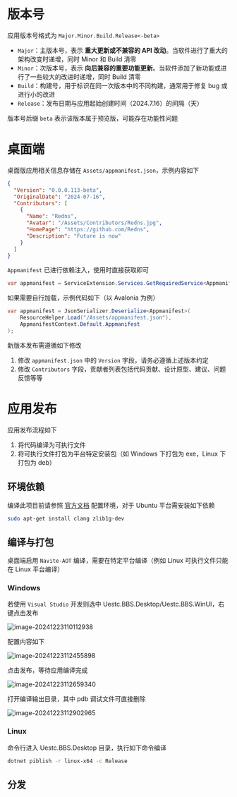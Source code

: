 # 版本号

应用版本号格式为 `Major.Minor.Build.Release<-beta>`

- `Major`：主版本号，表示 **重大更新或不兼容的 API 改动**。当软件进行了重大的架构改变时递增，同时 Minor 和 Build 清零
- `Minor`：次版本号，表示 **向后兼容的重要功能更新**。当软件添加了新功能或进行了一些较大的改进时递增，同时 Build 清零
- `Build`：构建号，用于标识在同一次版本中的不同构建，通常用于修复 bug 或进行小的改进
- `Release`：发布日期与应用起始创建时间（2024.7.16）的间隔（天）

版本号后缀 `beta` 表示该版本属于预览版，可能存在功能性问题

# 桌面端

桌面版应用相关信息存储在 `Assets/appmanifest.json`，示例内容如下

```json
{
  "Version": "0.0.0.113-beta",
  "OriginalDate": "2024-07-16",
  "Contributors": [
    {
      "Name": "Redns",
      "Avatar": "/Assets/Contributors/Redns.jpg",
      "HomePage": "https://github.com/Redns",
      "Description": "Future is now"
    }
  ]
}
```

`Appmanifest` 已进行依赖注入，使用时直接获取即可

```csharp
var appmanifest = ServiceExtension.Services.GetRequiredService<Appmanifest>();
```

如果需要自行加载，示例代码如下（以 Avalonia 为例）

```csharp
var appmanifest = JsonSerializer.Deserialize<Appmanifest>(
    ResourceHelper.Load("/Assets/appmanifest.json"),
    AppmanifestContext.Default.Appmanifest
);
```

新版本发布需遵循如下修改

1. 修改 `appmanifest.json` 中的 `Version` 字段，请务必遵循上述版本约定
2. 修改 `Contributors` 字段，贡献者列表包括代码贡献、设计原型、建议、问题反馈等等

# 应用发布

应用发布流程如下

1. 将代码编译为可执行文件
2. 将可执行文件打包为平台特定安装包（如 Windows 下打包为 exe，Linux 下打包为 deb）

## 环境依赖

编译此项目前请参照 [官方文档](https://learn.microsoft.com/en-us/dotnet/core/deploying/native-aot/?tabs=macOS%2Cnet8) 配置环境，对于 Ubuntu 平台需安装如下依赖

```sh
sudo apt-get install clang zlib1g-dev
```

## 编译与打包

桌面端启用 `Navite-AOT` 编译，需要在特定平台编译（例如 Linux 可执行文件只能在 Linux 平台编译）

### Windows

若使用 `Visual Studio` 开发则选中 Uestc.BBS.Desktop/Uestc.BBS.WinUI，右键点击发布

![image-20241223110112938](https://image.krins.cloud/f9ec8f991ad1d4d548aa2709c83fbb39.png)

配置内容如下

![image-20241223112455898](https://image.krins.cloud/24ab756a4dfdb3a4114587740b18fb97.png)

点击发布，等待应用编译完成

![image-20241223112659340](https://image.krins.cloud/c9a2d1a3507f2de6519f6aaedd6df1dd.png)

打开编译输出目录，其中 pdb 调试文件可直接删除

![image-20241223112902965](https://image.krins.cloud/9c304cee0b805ee84cfeee7902c94d93.png)

### Linux

命令行进入 Uestc.BBS.Desktop 目录，执行如下命令编译

```sh
dotnet piblish -r linux-x64 -c Release
```

## 分发